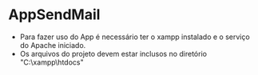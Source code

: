 # AppSendMail

- Para fazer uso do App é necessário ter o xampp instalado e o serviço do Apache iniciado.
- Os arquivos do projeto devem estar inclusos no diretório "C:\xampp\htdocs"
